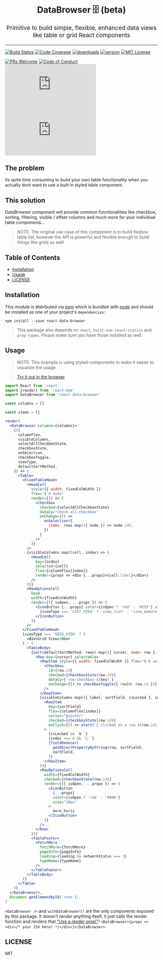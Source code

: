 <h1 align="center">
  DataBrowser 🗄 (beta)
</h1>
<p align="center" style="font-size: 1.2rem;">Primitive to build simple, flexible, enhanced data views like table or grid React components</p>

<hr />

[![Build Status][build-badge]][build]
[![Code Coverage][coverage-badge]][coverage]
[![downloads][downloads-badge]][npmcharts] [![version][version-badge]][package]
[![MIT License][license-badge]][license]

[![PRs Welcome][prs-badge]][prs] 
[![Code of Conduct][coc-badge]][coc]
[![size][size-badge]][unpkg-dist] [![gzip size][gzip-badge]][unpkg-dist]

## The problem

Its quite time consuming to build your own table functionality when you actually dont want to use a built in styled table component. 

## This solution

DataBrowser component will provide common functionalities like checkbox, sorting, filtering, visible / offset columns and much more for your individual table components... 

> NOTE: The original use case of this component is to build flexbox table list, however the API
> is powerful and flexible enough to build things like grids as well.

## Table of Contents

<!-- START doctoc generated TOC please keep comment here to allow auto update -->
<!-- DON'T EDIT THIS SECTION, INSTEAD RE-RUN doctoc TO UPDATE -->

- [Installation](#installation)
- [Usage](#usage)
- [LICENSE](#license)

<!-- END doctoc generated TOC please keep comment here to allow auto update -->

## Installation

This module is distributed via [npm][npm] which is bundled with [node][node] and
should be installed as one of your project's `dependencies`:

```
npm install --save react-data-browser
```

> This package also depends on `react`, `hoist-non-react-statics` and `prop-types`. Please make sure you have those installed as well.

## Usage

> NOTE: This example is using styled-components to make it easier to visualize the usage.

> [Try it out in the browser](https://codesandbox.io/s/zrqpl819rx)

```jsx
import React from 'react'
import {render} from 'react-dom'
import DataBrowser from 'react-data-browser'

const columns = []

const items = []

render(
  <DataBrowser columns={columns}>
    {({
      columnFlex,
      visibleColumns,
      selectAllCheckboxState,
      checkboxState,
      onSelection,
      checkboxToggle,
      viewType,
      defaultSortMethod,
    }) => (
      <Table>
        <FixedTableHead>
          <HeadCell
            style={{ width: fixedColWidth }}
            flex="0 0 auto"
            render={() => (
              <Checkbox
                checked={selectAllCheckboxState}
                dataCy="check-all-checkbox"
                onChange={() =>
                  onSelection({
                    items: rows.map(({ node }) => node.id),
                  })
                }
              />
            )}
          />
          {visibleColumns.map((cell, index) => (
            <HeadCell
              key={index}
              selected={cell}
              flex={columnFlex[index]}
              render={props => <div {...props}>{cell.label}</div>}
            />
          ))}
          <RowOptionsCell
            head
            width={fixedColWidth}
            render={({ isOpen, ...props }) => (
              <IconButton {...props} color={isOpen ? 'red' : '#555'} size="18px">
                {viewType === 'LIST_VIEW' ? 'view_list' : 'view_module'}
              </IconButton>
            )}
          />
        </FixedTableHead>
        {viewType === 'GRID_VIEW' ? (
          <div>Grid View</div>
        ) : (
          <TableBody>
            {sort(defaultSortMethod, rows).map(({ cursor, node: row }, key) => (
              <Row key={cursor} selectable>
                <RowItem style={{ width: fixedColWidth }} flex="0 0 auto">
                  <Checkbox
                    id={row.id}
                    checked={checkboxState(row.id)}
                    dataCy={`row-checkbox-${key}`}
                    onChange={() => checkboxToggle({ rowId: row.id })}
                  />
                </RowItem>
                {visibleColumns.map(({ label, sortField, isLocked }, index) => (
                  <RowItem
                    key={sortField}
                    flex={columnFlex[index]}
                    cursor="pointer"
                    checked={checkboxState(row.id)}
                    onClick={() => alert(`🦄 clicked on a row ${row.id}`)}
                  >
                    {isLocked && `🔒 `}
                    {index === 0 && `🌄 `}
                    {fieldReducer(
                      getObjectPropertyByString(row, sortField),
                      sortField,
                    )}
                  </RowItem>
                ))}
                <RowOptionsCell
                  width={fixedColWidth}
                  checked={checkboxState(row.id)}
                  render={({ isOpen, ...props }) => (
                    <IconButton
                      {...props}
                      color={isOpen ? 'red' : '#999'}
                      size="18px"
                    >
                      more_horiz
                    </IconButton>
                  )}
                />
              </Row>
            ))}
            <TableFooter>
              <FetchMore
                fetchMore={fetchMore}
                pageInfo={pageInfo}
                loading={loading && networkStatus === 3}
                typeName={typeName}
              />
            </TableFooter>
          </TableBody>
        )}
      </Table>
    )}
  </DataBrowser>,
  document.getElementById('root'),
)
```

`<DataBrowser />` and `withDataBrowser()` are the only components exposed by this package. It doesn't render anything itself, it just calls the render function and renders that
["Use a render prop!"][use-a-render-prop]!
`<DataBrowser>{props => <div>/* your JSX here! */</div>}</DataBrowser>`.


## LICENSE

MIT

[npm]: https://www.npmjs.com/
[node]: https://nodejs.org
[build-badge]: https://img.shields.io/travis/paypal/downshift.svg?style=flat-square
[build]: https://travis-ci.org/paypal/downshift
[coverage-badge]: https://img.shields.io/codecov/c/github/paypal/downshift.svg?style=flat-square
[coverage]: https://codecov.io/github/paypal/downshift
[version-badge]: https://img.shields.io/npm/v/downshift.svg?style=flat-square
[package]: https://www.npmjs.com/package/downshift
[downloads-badge]: https://img.shields.io/npm/dm/downshift.svg?style=flat-square
[npmcharts]: http://npmcharts.com/compare/downshift
[license-badge]: https://img.shields.io/npm/l/downshift.svg?style=flat-square
[license]: https://github.com/paypal/downshift/blob/master/LICENSE
[prs-badge]: https://img.shields.io/badge/PRs-welcome-brightgreen.svg?style=flat-square
[prs]: http://makeapullrequest.com
[chat]: https://gitter.im/paypal/downshift
[chat-badge]: https://img.shields.io/gitter/room/paypal/downshift.svg?style=flat-square
[coc-badge]: https://img.shields.io/badge/code%20of-conduct-ff69b4.svg?style=flat-square
[coc]: https://github.com/paypal/downshift/blob/master/CODE_OF_CONDUCT.md
[react-badge]: https://img.shields.io/badge/%E2%9A%9B%EF%B8%8F-(p)react-00d8ff.svg?style=flat-square
[react]: https://facebook.github.io/react/
[gzip-badge]: http://img.badgesize.io/https://unpkg.com/downshift/dist/downshift.umd.min.js?compression=gzip&label=gzip%20size&style=flat-square
[size-badge]: http://img.badgesize.io/https://unpkg.com/downshift/dist/downshift.umd.min.js?label=size&style=flat-square
[unpkg-dist]: https://unpkg.com/downshift/dist/
[module-formats-badge]: https://img.shields.io/badge/module%20formats-umd%2C%20cjs%2C%20es-green.svg?style=flat-square
[spectrum-badge]: https://withspectrum.github.io/badge/badge.svg
[spectrum]: https://spectrum.chat/downshift
[emojis]: https://github.com/kentcdodds/all-contributors#emoji-key
[all-contributors]: https://github.com/kentcdodds/all-contributors
[ryan]: https://github.com/ryanflorence
[compound-components-lecture]: https://courses.reacttraining.com/courses/advanced-react/lectures/3060560
[react-autocomplete]: https://www.npmjs.com/package/react-autocomplete
[jquery-complete]: https://jqueryui.com/autocomplete/
[examples]: https://codesandbox.io/search?refinementList%5Btags%5D%5B0%5D=downshift%3Aexample&page=1
[yt-playlist]: https://www.youtube.com/playlist?list=PLV5CVI1eNcJh5CTgArGVwANebCrAh2OUE
[jared]: https://github.com/jaredly
[controlled-components-lecture]: https://courses.reacttraining.com/courses/advanced-react/lectures/3172720
[react-training]: https://reacttraining.com/
[advanced-react]: https://courses.reacttraining.com/courses/enrolled/200086
[use-a-render-prop]: https://cdb.reacttraining.com/use-a-render-prop-50de598f11ce
[semver]: http://semver.org/

